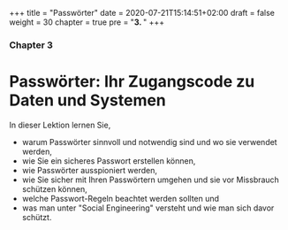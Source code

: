 +++
title =	 "Passwörter"
date = 2020-07-21T15:14:51+02:00
draft = false
weight = 30
chapter = true
pre = "<b>3. </b>"
+++

### Chapter 3

# Passwörter: Ihr Zugangscode zu Daten und Systemen

In dieser Lektion lernen Sie,

  * warum Passwörter sinnvoll und notwendig sind und wo sie verwendet werden,
  * wie Sie ein sicheres Passwort erstellen können,
  * wie Passwörter ausspioniert werden,
  * wie Sie sicher mit Ihren Passwörtern umgehen und sie vor Missbrauch schützen können,
  * welche Passwort-Regeln beachtet werden sollten und
  * was man unter "Social Engineering" versteht und wie man sich davor schützt.
  